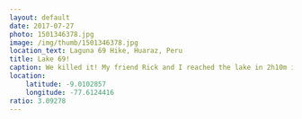 ```yaml
---
layout: default
date: 2017-07-27
photo: 1501346378.jpg
image: /img/thumb/1501346378.jpg
location_text: Laguna 69 Hike, Huaraz, Peru
title: Lake 69!
caption: We killed it! My friend Rick and I reached the lake in 2h10m instead of the usual 3h30m. It was pretty hard in the end, but we kept pushing ourselves till the end! Worth it right?
location:
    latitude: -9.0102857
    longitude: -77.6124416
ratio: 3.09278
---
```

